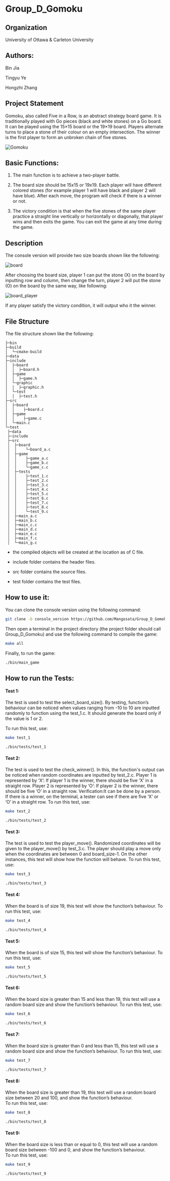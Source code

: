 # Group_D_Gomoku

## Organization

University of Ottawa & Carleton University



## Authors:

Bin Jia

Tingyu Ye

Hongzhi Zhang



## Project Statement

Gomoku, also called Five in a Row, is an abstract strategy board game. It is traditionally played with Go pieces (black and white stones) on a Go board. It can be played using the 15×15 board or the 19×19 board. Players alternate turns to place a stone of their colour on an empty intersection. The winner is the first player to form an unbroken chain of five stones.

![Gomoku](https://upload.wikimedia.org/wikipedia/commons/thumb/d/db/Gomoku-game-3.svg/300px-Gomoku-game-3.svg.png)



## Basic Functions:

1. The main function is to achieve a two-player battle.

2. The board size should be 15x15 or 19x19. Each player will have different colored stones (for example player 1 will have black and player 2 will have blue). After each move, the program will check if there is a winner or not.

3. The victory condition is that when the five stones of the same player practice a straight line vertically or horizontally or diagonally, that player wins and then exits the game. You can exit the game at any time during the game.

   

## Description

The console version will provide two size boards shown like the following:

   ![board](data/board.JPG)

   After choosing the board size, player 1 can put the stone (X) on the board by inputting row and column, then change the turn, player 2 will put the stone (O) on the board by the same way, like following:

   ![board_player](data/board_player.png)

   If any player satisfy the victory condition, it will output who it the winner.




## File Structure

The file structure shown like the following:

```
├─bin
├─build
│  └─cmake-build
├─data
├─include
│  ├─board
│  │  ├─board.h
│  ├─game
│  │  ├─game.h
│  └─graphic
│  │  ├─graphic.h
│  └─test
│  │  ├─test.h
├─src
│  ├─board
│  │    ├─board.c
│  ├─game
│  │    ├─game.c
│  └─main.c
└─test
 ├─data
 ├─include
 ├─src
 │  ├─board
 │  │    └─board_a.c
 │  ├─game
 │  │    ├─game_a.c
 │  │    ├─game_b.c
 │  │    └─game_c.c
 │  ├─tests
 │  │    ├─test_1.c
 │  │    ├─test_2.c
 │  │    ├─test_3.c
 │  │    ├─test_4.c
 │  │    ├─test_5.c
 │  │    ├─test_6.c
 │  │    ├─test_7.c
 │  │    ├─test_8.c
 │  │    └─test_9.c
 │  ├─main_a.c
 │  ├─main_b.c
 │  ├─main_c.c
 │  ├─main_d.c
 │  ├─main_e.c
 │  ├─main_f.c
 │  └─main_g.c
```

- the compiled objects will be created at the location as of C file.

- include folder contains the header files.

- src folder contains the source files.

- test folder contains the test files.

## How to use it:

You can clone the console version using the following command:

```bash
git clone -b console_version https://github.com/Mangosata/Group_D_Gomoku.git
```

Then open a terminal in the project directory (the project folder should call Group_D_Gomoku) and  use the following command to compile the game:
``` bash
make all
```

Finally, to run the game:

```bash
./bin/main_game
```
## How to run the Tests:
#### Test 1:

The test is used to test the select_board_size(). By testing, function’s behaviour can be noticed when values ranging from -10 to 10 are inputted randomly to function using the test_1.c. It should generate the board only if the value is 1 or 2. 

To run this test, use:
``` bash
make test_1
```
``` bash
./bin/tests/test_1
```

#### Test 2:

The test is used to test the check_winner(). In this, the function's output can be noticed when random coordinates are inputted by test_2.c. 
Player 1 is represented by ‘X’: If player 1 is the winner, there should be five ‘X’ in a straight row.
Player 2 is represented by ‘O’: If player 2 is the winner, there should be five ‘O’ in a straight row.
Verification:It can be done by a person. If there is a winner, on the terminal, a tester can see if there are five ‘X’ or ‘O’ in a straight row.
To run this test, use:
``` bash
make test_2
```
``` bash
./bin/tests/test_2
```


#### Test 3:

The test is used to test the player_move(). Randomized coordinates will be given to the player_move() by test_3.c. The player should play a move only when the coordinates are between 0 and board_size-1. On the other instances, this test will show how the function will behave. 
To run this test, use:
``` bash
make test_3
```
``` bash
./bin/tests/test_3
```
#### Test 4:

When the board is of size 19, this test will show the function’s behaviour. 
To run this test, use:
``` bash
make test_4
```
``` bash
./bin/tests/test_4
```

#### Test 5:

When the board is of size 15, this test will show the function’s behaviour. 
To run this test, use:
``` bash
make test_5
```
``` bash
./bin/tests/test_5
```

#### Test 6:

When the board size is greater than 15 and less than 19, this test will use a random board size and show the function’s behaviour. 
To run this test, use:
``` bash
make test_6
```
``` bash
./bin/tests/test_6
```

#### Test 7:

When the board size is greater than 0 and less than 15, this test will use a random board size and show the function’s behaviour. 
To run this test, use:
``` bash
make test_7
```
``` bash
./bin/tests/test_7
```


#### Test 8:

When the board size is greater than 19, this test will use a random board size between 20 and 100, and show the function’s behaviour.  
To run this test, use:
``` bash
make test_8
```
``` bash
./bin/tests/test_8
```


#### Test 9:

When the board size is less than or equal to 0, this test will use a random board size between -100 and 0, and show the function’s behaviour.  
To run this test, use:
``` bash
make test_9
```
``` bash
./bin/tests/test_9
```
